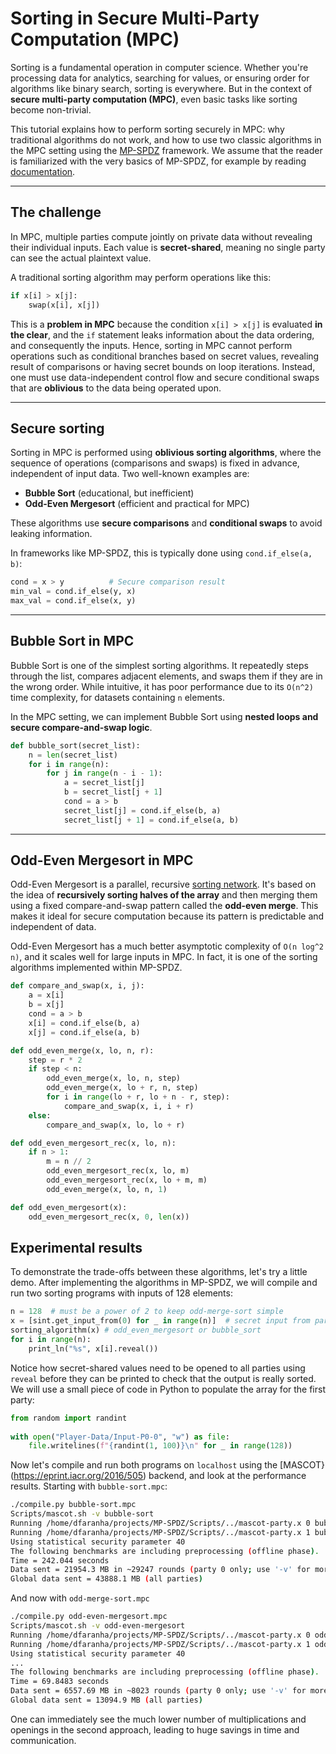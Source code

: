 # Sorting in Secure Multi-Party Computation (MPC)

Sorting is a fundamental operation in computer science. Whether you're processing data for analytics, searching for values, or ensuring order for algorithms like binary search, sorting is everywhere.
But in the context of **secure multi-party computation (MPC)**, even basic tasks like sorting become non-trivial.

This tutorial explains how to perform sorting securely in MPC: why traditional algorithms do not work, and how to use two classic algorithms in the MPC setting using the [MP-SPDZ](https://github.com/data61/MP-SPDZ) framework. We assume that the reader is familiarized with the very basics of MP-SPDZ, for example by reading [documentation](https://mp-spdz.readthedocs.io/en/latest/readme.html).

---

## The challenge

In MPC, multiple parties compute jointly on private data without revealing their individual inputs. Each value is **secret-shared**, meaning no single party can see the actual plaintext value.

A traditional sorting algorithm may perform operations like this:

```python
if x[i] > x[j]:
    swap(x[i], x[j])
```

This is a **problem in MPC** because the condition `x[i] > x[j]` is evaluated **in the clear**, and the `if` statement leaks information about the data ordering, and consequently the inputs.
Hence, sorting in MPC cannot perform operations such as conditional branches based on secret values, revealing result of comparisons or having secret bounds on loop iterations.
Instead, one must use data-independent control flow and secure conditional swaps that are **oblivious** to the data being operated upon.

---

## Secure sorting

Sorting in MPC is performed using **oblivious sorting algorithms**, where the sequence of operations (comparisons and swaps) is fixed in advance, independent of input data. Two well-known examples are:

* **Bubble Sort** (educational, but inefficient)
* **Odd-Even Mergesort** (efficient and practical for MPC)

These algorithms use **secure comparisons** and **conditional swaps** to avoid leaking information.

In frameworks like MP-SPDZ, this is typically done using `cond.if_else(a, b)`:

```python
cond = x > y          # Secure comparison result
min_val = cond.if_else(y, x)
max_val = cond.if_else(x, y)
```

---

## Bubble Sort in MPC

Bubble Sort is one of the simplest sorting algorithms. It repeatedly steps through the list, compares adjacent elements, and swaps them if they are in the wrong order. While intuitive, it has poor performance due to its `O(n^2)` time complexity, for datasets containing `n` elements.

In the MPC setting, we can implement Bubble Sort using **nested loops and secure compare-and-swap logic**.

```python
def bubble_sort(secret_list):
    n = len(secret_list)
    for i in range(n):
        for j in range(n - i - 1):
            a = secret_list[j]
            b = secret_list[j + 1]
            cond = a > b
            secret_list[j] = cond.if_else(b, a)
            secret_list[j + 1] = cond.if_else(a, b)
```

---

## Odd-Even Mergesort in MPC

Odd-Even Mergesort is a parallel, recursive [sorting network](https://en.wikipedia.org/wiki/Batcher_odd%E2%80%93even_mergesort). It's based on the idea of **recursively sorting halves of the array** and then merging them using a fixed compare-and-swap pattern called the **odd-even merge**. This makes it ideal for secure computation because its pattern is predictable and independent of data.

Odd-Even Mergesort has a much better asymptotic complexity of `O(n log^2 n)`, and it scales well for large inputs in MPC. In fact, it is one of the sorting algorithms implemented within MP-SPDZ.

```python
def compare_and_swap(x, i, j):
    a = x[i]
    b = x[j]
    cond = a > b
    x[i] = cond.if_else(b, a)
    x[j] = cond.if_else(a, b)

def odd_even_merge(x, lo, n, r):
    step = r * 2
    if step < n:
        odd_even_merge(x, lo, n, step)
        odd_even_merge(x, lo + r, n, step)
        for i in range(lo + r, lo + n - r, step):
            compare_and_swap(x, i, i + r)
    else:
        compare_and_swap(x, lo, lo + r)

def odd_even_mergesort_rec(x, lo, n):
    if n > 1:
        m = n // 2
        odd_even_mergesort_rec(x, lo, m)
        odd_even_mergesort_rec(x, lo + m, m)
        odd_even_merge(x, lo, n, 1)

def odd_even_mergesort(x):
    odd_even_mergesort_rec(x, 0, len(x))
```

## Experimental results

To demonstrate the trade-offs between these algorithms, let's try a little demo. After implementing the algorithms in MP-SPDZ, we will compile and run two sorting programs with inputs of 128 elements:

```python
n = 128  # must be a power of 2 to keep odd-merge-sort simple
x = [sint.get_input_from(0) for _ in range(n)]  # secret input from party 0
sorting_algorithm(x) # odd_even_mergesort or bubble_sort
for i in range(n):
    print_ln("%s", x[i].reveal())
```

Notice how secret-shared values need to be opened to all parties using `reveal` before they can be printed to check that the output is really sorted. We will use a small piece of code in Python to populate the array for the first party:

```python
from random import randint
 
with open("Player-Data/Input-P0-0", "w") as file:
    file.writelines(f"{randint(1, 100)}\n" for _ in range(128))
```

Now let's compile and run both programs on `localhost` using the [MASCOT}(https://eprint.iacr.org/2016/505) backend, and look at the performance results. Starting with `bubble-sort.mpc`:
```bash
./compile.py bubble-sort.mpc
Scripts/mascot.sh -v bubble-sort
Running /home/dfaranha/projects/MP-SPDZ/Scripts/../mascot-party.x 0 bubble-sort -pn 16954 -h localhost -N 2
Running /home/dfaranha/projects/MP-SPDZ/Scripts/../mascot-party.x 1 bubble-sort -pn 16954 -h localhost -N 2
Using statistical security parameter 40
The following benchmarks are including preprocessing (offline phase).
Time = 242.044 seconds 
Data sent = 21954.3 MB in ~29247 rounds (party 0 only; use '-v' for more details)
Global data sent = 43888.1 MB (all parties)
```

And now with `odd-merge-sort.mpc`

```bash
./compile.py odd-even-mergesort.mpc
Scripts/mascot.sh -v odd-even-mergesort
Running /home/dfaranha/projects/MP-SPDZ/Scripts/../mascot-party.x 0 odd-even-mergesort -pn 17594 -h localhost -N 2
Running /home/dfaranha/projects/MP-SPDZ/Scripts/../mascot-party.x 1 odd-even-mergesort -pn 17594 -h localhost -N 2
Using statistical security parameter 40
...
The following benchmarks are including preprocessing (offline phase).
Time = 69.8483 seconds 
Data sent = 6557.69 MB in ~8023 rounds (party 0 only; use '-v' for more details)
Global data sent = 13094.9 MB (all parties)
```

One can immediately see the much lower number of multiplications and openings in the second approach, leading to huge savings in time and communication.
